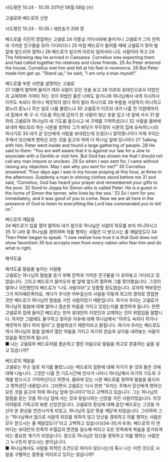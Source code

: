 사도행전 10:24 - 10:35 
2011년 06월 08일 (수)

고넬료와 베드로의 신앙



사도행전 10:24 - 10:35 / 새찬송가 206 장


베드로를 극진히 영접하는 고넬료 
24 이튿날 가이사랴에 들어가니 고넬료가 그의 친척과 가까운 친구들을 모아 기다리더니 25 마침 베드로가 들어올 때에 고넬료가 맞아 발 앞에 엎드리어 절하니 26 베드로가 일으켜 이르되 일어서라 나도 사람이라 하고 
24 The following day he arrived in Caesarea. Cornelius was expecting them and had called together his relatives and close friends. 25 As Peter entered the house, Cornelius met him and fell at his feet in reverence. 26 But Peter made him get up. "Stand up," he said, "I am only a man myself."  

베드로를 부른 사연을 설명하는 고넬료  
27 더불어 말하며 들어가 여러 사람이 모인 것을 보고 28 이르되 유대인으로서 이방인과 교제하며 가까이 하는 것이 위법인 줄은 너희도 알거니와 하나님께서 내게 지시하사 아무도 속되다 하거나 깨끗하지 않다 하지 말라 하시기로 29 부름을 사양하지 아니하고 왔노라 묻노니 무슨 일로 나를 불렀느냐 30 고넬료가 이르되 내가 나흘 전 이맘때까지 내 집에서 제 구 시 기도를 하는데 갑자기 한 사람이 빛난 옷을 입고 내 앞에 서서 31 말하되 고넬료야 하나님이 네 기도를 들으시고 네 구제를 기억하셨으니 32 사람을 욥바에 보내어 베드로라 하는 시몬을 청하라 그가 바닷가 무두장이 시몬의 집에 유숙하느니라 하시기로 33 내가 곧 당신에게 사람을 보내었는데 오셨으니 잘하였나이다 이제 우리는 주께서 당신에게 명하신 모든 것을 듣고자 하여 다 하나님 앞에 있나이다 
27 Talking with him, Peter went inside and found a large gathering of people. 28 He said to them: "You are well aware that it is against our law for a Jew to associate with a Gentile or visit him. But God has shown me that I should not call any man impure or unclean. 29 So when I was sent for, I came without raising any objection. May I ask why you sent for me?" 30 Cornelius answered: "Four days ago I was in my house praying at this hour, at three in the afternoon. Suddenly a man in shining clothes stood before me 31 and said, 'Cornelius, God has heard your prayer and remembered your gifts to the poor. 32 Send to Joppa for Simon who is called Peter. He is a guest in the home of Simon the tanner, who lives by the sea.' 33 So I sent for you immediately, and it was good of you to come. Now we are all here in the presence of God to listen to everything the Lord has commanded you to tell us." 

베드로의 깨달음  
34 베드로가 입을 열어 말하되 내가 참으로 하나님은 사람의 외모를 보지 아니하시고 35 각 나라 중 하나님을 경외하며 의를 행하는 사람은 다 받으시는 줄 깨달았도다 
34 Then Peter began to speak: "I now realize how true it is that God does not show favoritism 35 but accepts men from every nation who fear him and do what is right.

해석도움





해석도움 말씀을 높이는 사람들  
고넬료는 하나님의 말씀을 듣기 위해 친척과 가까운 친구들을 다 모아놓고 기다리고 있었습니다. 그리고 베드로가 들어오자 발 앞에 엎드려 절하며 그를 맞이했습니다. 그것이 얼마나 극진했던지 베드로가 “나도 사람이라”고 당황할 정도였습니다. 로마의 백부장인 그가 피지배민족이요, 게다가 무식한 어부출신의 사람을 이렇게 최고의 경의로 영접한 것은 베드로가 하나님의 말씀을 가진 사람이었기 때문입니다. 여기서 우리는 고넬료가 하나님의 말씀에 대해 얼마나 겸손한 마음을 가지고 있었는지를 발견하게 됩니다. 한편 고넬료의 집에 들어간 베드로는 먼저 유대인이 이방인과 교제하는 것이 위법임을 말합니다. 하지만 그럼에도 불구하고 찾아온 이유에 대해 하나님께서 “아무도 속되다 하거나 깨끗하지 않다 하지 말라”고 말씀하셨기 때문이라고 밝힙니다. 여기서 우리는 베드로도 역시 하나님의 말씀 앞에서 열린 마음을 가지고 자기의 관습과 상식을 내려놓는 사람이었음을 확인하게 됩니다.  
■ 나는 고넬료와 베드로처럼 겸손하고 열린 마음으로 말씀을 최고로 존중하는 삶을 살고 있습니까?     

베드로의 깨달음  
고넬료는 무슨 일로 자기를 불렀느냐는 베드로의 질문에 대해 자기가 본 것과 들은 것에 대해 나눕니다. 그것은 나흘 전 기도시간에 천사가 나타나 하나님께서 자기의 기도와 구제를 받으시고 기억하신다고 하면서, 욥바에 있는 시몬 베드로를 청하여 말씀을 들으라고 명하셨던 내용입니다. 그러면서 고넬료는 다시 한번 “우리는 주께서 당신에게 명하신 모든 것을 듣고자 하여 하나님 앞에 있나이다”라고 고백하고 있습니다. 그는 하나님의 말씀을 듣는 것을 하나님 앞에 서는 것과 동일시하는 신앙을 가진 사람이었습니다. 이것이야말로 기독교의 바른 신앙관입니다. 고넬료의 환상에 대해 듣던 베드로는 그것을 자신이 본 환상을 연관시키게 되었고, 하나님의 깊은 뜻을 깨닫게 되었습니다. 그리하여 그는 “하나님께서 참으로 사람의 외모를 취하지 않고 당신을 경외하고 의를 행하는 사람은 모두 받으시는 줄 깨달았도다”라고 고백하고 있습니다(34-35;미 6:8). 베드로의 이 한 마디는 유대인의 민족적 우월감과 편견을 일소해 버리고 모든 민족에게 복음을 증거되게 되는 중요한 계기가 되었습니다. 참으로 하나님은 당신을 경외하고 의를 행하는 사람은 그 누구든지 받으시는 분이십니다.  
■ 하나님께서도 사람을 외적인 조건으로 따지지 않으시는데 혹시 나는 이런 것으로 사람을 구별하는 잘못을 저지르고 있지는 않습니까?
